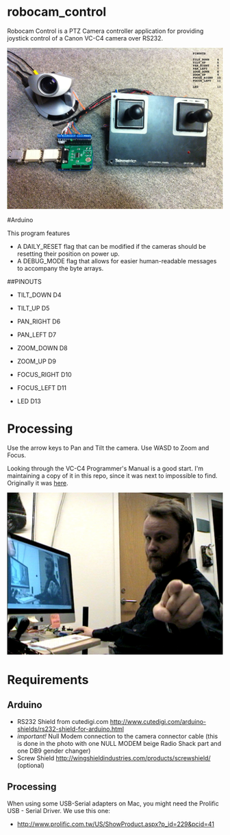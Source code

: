 robocam_control
===============

Robocam Control is a PTZ Camera controller application for providing joystick control of a Canon VC-C4 camera over RS232.

<img src="Arduino/embedded_prototype.jpg" />

#Arduino

This program features 
- A DAILY_RESET flag that can be modified if the cameras should be resetting their position on power up.
- A DEBUG_MODE flag that allows for easier human-readable messages to accompany the byte arrays.

##PINOUTS

- TILT_DOWN   D4
- TILT_UP 		D5
- PAN_RIGHT 	D6
- PAN_LEFT 		D7
- ZOOM_DOWN 	D8 
- ZOOM_UP 		D9
- FOCUS_RIGHT	D10
- FOCUS_LEFT	D11

- LED				D13

# Processing

Use the arrow keys to Pan and Tilt the camera. Use WASD to Zoom and Focus.

Looking through the VC-C4 Programmer's Manual is a good start. I'm maintaining a copy of it in this repo, since it was next to impossible to find. Originally it was [here](http://csis.pace.edu/robotlab/papers/vcc4_pgmr_man.pdf).


<img src="screenshot.jpg" />

# Requirements

## Arduino
- RS232 Shield from cutedigi.com http://www.cutedigi.com/arduino-shields/rs232-shield-for-arduino.html
- *important!* Null Modem connection to the camera connector cable (this is done in the photo with one NULL MODEM beige Radio Shack part and one DB9 gender changer)
- Screw Shield http://wingshieldindustries.com/products/screwshield/ (optional)

## Processing
When using some USB-Serial adapters on Mac, you might need the Prolific USB - Serial Driver. We use this one:

- http://www.prolific.com.tw/US/ShowProduct.aspx?p_id=229&pcid=41
